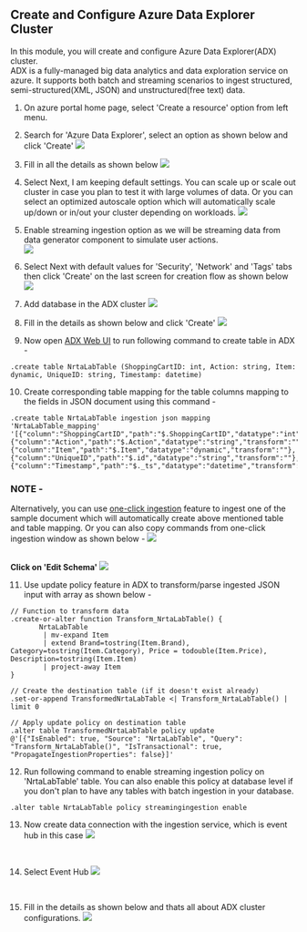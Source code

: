 ## Create and Configure Azure Data Explorer Cluster
In this module, you will create and configure Azure Data Explorer(ADX) cluster.<br>
ADX is a fully-managed big data analytics and data exploration service on azure. It supports both batch and streaming scenarios to ingest structured, semi-structured(XML, JSON) and unstructured(free text) data.

1. On azure portal home page, select 'Create a resource' option from left menu.
2. Search for 'Azure Data Explorer', select an option as shown below and click 'Create'
![](../images/ADX1.png)
3. Fill in all the details as shown below
![](../images/ADX2.png)
4. Select Next, I am keeping default settings. You can scale up or scale out cluster in case you plan to test it with large volumes of data. Or you can select an optimized autoscale option which will automatically scale up/down or in/out your cluster depending on workloads.
![](../images/ADX3.png)
5. Enable streaming ingestion option as we will be streaming data from data generator component to simulate user actions.  
![](../images/ADX4.png)
6. Select Next with default values for 'Security', 'Network' and 'Tags' tabs then click 'Create' on the last screen for creation flow as shown below
![](../images/ADX5.png)

7. Add database in the ADX cluster
![](../images/ADX6.png)

8. Fill in the details as shown below and click 'Create'
![](../images/ADX7.png)

9. Now open [ADX Web UI](https://dataexplorer.azure.com/) to run following command to create table in ADX -
```
.create table NrtaLabTable (ShoppingCartID: int, Action: string, Item: dynamic, UniqueID: string, Timestamp: datetime) 
```
10. Create corresponding table mapping for the table columns mapping to the fields in JSON document using this command -
```
.create table NrtaLabTable ingestion json mapping 'NrtaLabTable_mapping' '[{"column":"ShoppingCartID","path":"$.ShoppingCartID","datatype":"int","transform":""},{"column":"Action","path":"$.Action","datatype":"string","transform":""},{"column":"Item","path":"$.Item","datatype":"dynamic","transform":""},{"column":"UniqueID","path":"$.id","datatype":"string","transform":""},{"column":"Timestamp","path":"$._ts","datatype":"datetime","transform":""}]'
```
### NOTE -
Alternatively, you can use [one-click ingestion](https://docs.microsoft.com/en-us/azure/data-explorer/ingest-data-one-click) feature to ingest one of the sample document which will automatically create above mentioned table and table mapping. Or you can also copy commands from one-click ingestion window as shown below -
  ![](../images/OneClickIngestion1.png)
  <br/>
  <br/>

**Click on 'Edit Schema'**
  ![](../images/OneClickIngestion2.png)
  <br/>

11. Use update policy feature in ADX to transform/parse ingested JSON input with array as shown below -
```
// Function to transform data
.create-or-alter function Transform_NrtaLabTable() {
       NrtaLabTable 
        | mv-expand Item
        | extend Brand=tostring(Item.Brand), Category=tostring(Item.Category), Price = todouble(Item.Price), Description=tostring(Item.Item)
        | project-away Item
} 

// Create the destination table (if it doesn't exist already)
.set-or-append TransformedNrtaLabTable <| Transform_NrtaLabTable() | limit 0

// Apply update policy on destination table
.alter table TransformedNrtaLabTable policy update
@'[{"IsEnabled": true, "Source": "NrtaLabTable", "Query": "Transform_NrtaLabTable()", "IsTransactional": true, "PropagateIngestionProperties": false}]'
```
12. Run following command to enable streaming ingestion policy on 'NrtaLabTable' table. You can also enable this policy at database level if you don't plan to have any tables with batch ingestion in your database.
```
.alter table NrtaLabTable policy streamingingestion enable
```

13. Now create data connection with the ingestion service, which is event hub in this case
![](../images/ADX8.png)
<br/>

14. Select Event Hub
![](../images/ADX9.png)
<br/>

15. Fill in the details as shown below and thats all about ADX cluster configurations.
![](../images/ADX10.png)
